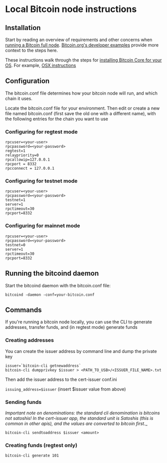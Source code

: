 # Local Bitcoin node instructions

## Installation

Start by reading an overview of requirements and other concerns when [running a Bitcoin full node](https://bitcoin.org/en/full-node). [Bitcoin.org's developer examples](https://bitcoin.org/en/developer-examples) provide more context to the steps here.

These instructions walk through the steps for [installing Bitcoin Core for your OS](https://github.com/bitcoin/bitcoin/tree/master/doc). For example, [OSX instructions](https://github.com/bitcoin/bitcoin/blob/master/doc/build-osx.md)

## Configuration

The bitcoin.conf file determines how your bitcoin node will run, and which chain it uses. 

Locate the bitcoin.conf file for your environment. Then edit or create a new file named bitcoin.conf (first save the old one with a different name), with the following entries for the chain you want to use

### Configuring for regtest mode

```
rpcuser=<your-user>
rpcpassword=<your-password>
regtest=1
relaypriority=0
rpcallowip=127.0.0.1
rpcport = 8332
rpcconnect = 127.0.0.1
```

### Configuring for testnet mode

```
rpcuser=<your-user>
rpcpassword=<your-password>
testnet=1
server=1
rpctimeout=30
rpcport=8332
```


### Configuring for mainnet mode

```
rpcuser=<your-user>
rpcpassword=<your-password>
testnet=0
server=1
rpctimeout=30
rpcport=8332
```

## Running the bitcoind daemon
 
 Start the bitcoind daemon with the bitcoin.conf file:

```
bitcoind -daemon -conf=your-bitcoin.conf
```


## Commands

If you're running a bitcoin node locally, you can use the CLI to generate addresses, transfer funds, and (in regtest mode) generate funds

### Creating addresses 

You can create the issuer address by command line and dump the private key

```
issuer=`bitcoin-cli getnewaddress`
bitcoin-cli dumpprivkey $issuer > <PATH_TO_USB>/<ISSUER_FILE_NAME>.txt
```

Then add the issuer address to the cert-issuer conf.ini

`issuing_address=$issuer` (insert $issuer value from above)

### Sending funds

_Important note on denominations: the standard cli denomination is bitcoins not satoshis! In the cert-issuer app, the standard unit is Satoshis (this is common in other apis), and the values are converted to bitcoin first.__

```
bitcoin-cli sendtoaddress $issuer <amount>
```

### Creating funds (regtest only)

```
bitcoin-cli generate 101
```
